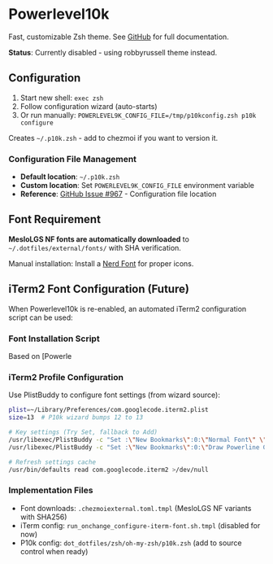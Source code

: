 # Powerlevel10k

Fast, customizable Zsh theme. See [GitHub](https://github.com/romkatv/powerlevel10k) for full documentation.

**Status**: Currently disabled - using robbyrussell theme instead.

## Configuration

1. Start new shell: `exec zsh`
2. Follow configuration wizard (auto-starts)
3. Or run manually: `POWERLEVEL9K_CONFIG_FILE=/tmp/p10kconfig.zsh p10k configure`

Creates `~/.p10k.zsh` - add to chezmoi if you want to version it.

### Configuration File Management
- **Default location**: `~/.p10k.zsh`
- **Custom location**: Set `POWERLEVEL9K_CONFIG_FILE` environment variable
- **Reference**: [GitHub Issue #967](https://github.com/romkatv/powerlevel10k/issues/967) - Configuration file location

## Font Requirement

**MesloLGS NF fonts are automatically downloaded** to `~/.dotfiles/external/fonts/` with SHA verification.

Manual installation: Install a [Nerd Font](https://github.com/romkatv/powerlevel10k#fonts) for proper icons.

## iTerm2 Font Configuration (Future)

When Powerlevel10k is re-enabled, an automated iTerm2 configuration script can be used:

### Font Installation Script
Based on [Powerle

### iTerm2 Profile Configuration
Use PlistBuddy to configure font settings (from wizard source):

```bash
plist=~/Library/Preferences/com.googlecode.iterm2.plist
size=13  # P10k wizard bumps 12 to 13

# Key settings (Try Set, fallback to Add)
/usr/libexec/PlistBuddy -c "Set :\"New Bookmarks\":0:\"Normal Font\" \"MesloLGS-NF-Regular $size\"" "$plist"
/usr/libexec/PlistBuddy -c "Set :\"New Bookmarks\":0:\"Draw Powerline Glyphs\" 1" "$plist"

# Refresh settings cache
/usr/bin/defaults read com.googlecode.iterm2 >/dev/null
```

### Implementation Files
- Font downloads: `.chezmoiexternal.toml.tmpl` (MesloLGS NF variants with SHA256)
- iTerm config: `run_onchange_configure-iterm-font.sh.tmpl` (disabled for now)
- P10k config: `dot_dotfiles/zsh/oh-my-zsh/p10k.zsh` (add to source control when ready)
